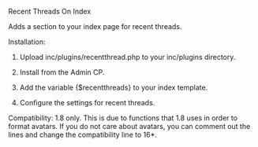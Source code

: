 Recent Threads On Index


Adds a section to your index page for recent threads.

Installation:

1) Upload inc/plugins/recentthread.php to your inc/plugins directory.

2) Install from the Admin CP.

3) Add the variable {$recentthreads} to your index template.

4) Configure the settings for recent threads.

Compatibility: 1.8 only.  This is due to functions that 1.8 uses in order to format avatars.  If you do not care about avatars, you can comment out the lines and change the compatibility line to 16*.

